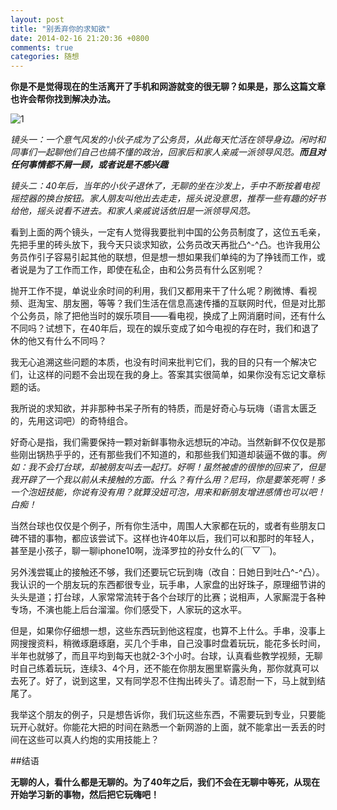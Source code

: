 ```yaml
---
layout: post
title: "别丢弃你的求知欲"
date: 2014-02-16 21:20:36 +0800
comments: true
categories: 随想
---
```

**你是不是觉得现在的生活离开了手机和网游就变的很无聊？如果是，那么这篇文章也许会帮你找到解决办法。**

![1](http://ww1.sinaimg.cn/large/3f18819bgw1edllx2on3oj20p00gkwfa.jpg)

<!--more-->


*镜头一：一个意气风发的小伙子成为了公务员，从此每天忙活在领导身边。闲时和同事们一起聊他们自己也搞不懂的政治，回家后和家人亲戚一派领导风范。**而且对任何事情都不屑一顾，或者说是不感兴趣***

*镜头二：40年后，当年的小伙子退休了，无聊的坐在沙发上，手中不断按着电视摇控器的换台按钮。家人朋友叫他出去走走，摇头说没意思，推荐一些有趣的好书给他，摇头说看不进去。和家人亲戚说话依旧是一派领导风范。*

看到上面的两个镜头，一定有人觉得我要批判中国的公务员制度了，这位五毛亲，先把手里的砖头放下，我今天只谈求知欲，公务员改天再批凸^-^凸。也许我用公务员作引子容易引起其他的联想，但是想一想如果我们单纯的为了挣钱而工作，或者说是为了工作而工作，即使在私企，由和公务员有什么区别呢？

抛开工作不提，单说业余时间的利用，我们又都用来干了什么呢？刷微博、看视频、逛淘宝、朋友圈，等等？我们生活在信息高速传播的互联网时代，但是对比那个公务员，除了把他当时的娱乐项目——看电视，换成了上网消磨时间，还有什么不同吗？试想下，在40年后，现在的娱乐变成了如今电视的存在时，我们和退了休的他又有什么不同吗？

我无心追溯这些问题的本质，也没有时间来批判它们，我的目的只有一个解决它们，让这样的问题不会出现在我的身上。答案其实很简单，如果你没有忘记文章标题的话。

我所说的求知欲，并非那种书呆子所有的特质，而是好奇心与玩嗨（语言太匮乏的，先用这词吧）的奇特组合。

好奇心是指，我们需要保持一颗对新鲜事物永远想玩的冲动。当然新鲜不仅仅是那些刚出锅热乎乎的，还有那些我们不知道的，和那些我们知道却装逼不做的事。*例如：我不会打台球，却被朋友叫去一起打。好啊！虽然被虐的很惨的回来了，但是我开辟了一个我以前从未接触的方面。什么？有什么用？尼玛，你是要笨死啊！多一个泡妞技能，你说有没有用？就算没妞可泡，用来和新朋友增进感情也可以吧！白痴！*

当然台球也仅仅是个例子，所有你生活中，周围人大家都在玩的，或者有些朋友口碑不错的事物，都应该尝试下。这样也许40年以后，我们可以和那时的年轻人，甚至是小孩子，聊一聊iphone10啊，泷泽罗拉的孙女什么的(￣▽￣)。

另外浅尝辄止的接触还不够，我们还要玩它玩到嗨（改自：日她日到吐凸^-^凸）。我认识的一个朋友玩的东西都很专业，玩手串，人家盘的出好珠子，原理细节讲的头头是道；打台球，人家常常流转于各个台球厅的比赛；说相声，人家厮混于各种专场，不演也能上后台溜溜。你们感受下，人家玩的这水平。

但是，如果你仔细想一想，这些东西玩到他这程度，也算不上什么。手串，没事上网搜搜资料，稍微琢磨琢磨，买几个手串，自己没事时盘着玩玩，能花多长时间，半年也就够了，而且平均到每天也就2-3个小时。台球，认真看些教学视频，无聊时自己练着玩玩，连续3、4个月，还不能在你朋友圈里崭露头角，那你就真可以去死了。好了，说到这里，又有同学忍不住掏出砖头了。请忍耐一下，马上就到结尾了。

我举这个朋友的例子，只是想告诉你，我们玩这些东西，不需要玩到专业，只要能玩开心就好。你能花大把的时间在熟悉一个新网游的上面，就不能拿出一丢丢的时间在这些可以真人约炮的实用技能上？

##结语

**无聊的人，看什么都是无聊的。为了40年之后，我们不会在无聊中等死，从现在开始学习新的事物，然后把它玩嗨吧！**




